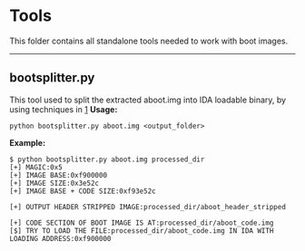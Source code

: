 Tools
===================


This folder contains all standalone tools needed to work with boot images.

----------


bootsplitter.py
-------------

This tool used to split the extracted aboot.img into IDA loadable binary, by using techniques in [1]
**Usage:**
```
python bootsplitter.py aboot.img <output_folder>
```
**Example:**
```
$ python bootsplitter.py aboot.img processed_dir
[+] MAGIC:0x5
[+] IMAGE BASE:0xf900000
[+] IMAGE SIZE:0x3e52c
[+] IMAGE BASE + CODE SIZE:0xf93e52c

[+] OUTPUT HEADER STRIPPED IMAGE:processed_dir/aboot_header_stripped

[+] CODE SECTION OF BOOT IMAGE IS AT:processed_dir/aboot_code.img
[$] TRY TO LOAD THE FILE:processed_dir/aboot_code.img IN IDA WITH LOADING ADDRESS:0xf900000
```


  [1]: http://newandroidbook.com/Articles/aboot.html


